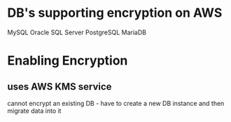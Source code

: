 # DB's supporting encryption on AWS
MySQL
Oracle
SQL Server
PostgreSQL
MariaDB

# Enabling Encryption
## uses AWS KMS service
cannot encrypt an existing DB - have to create a new DB instance and then migrate data into it
